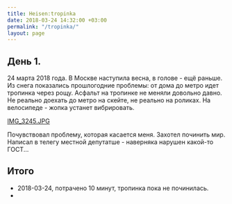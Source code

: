```yaml
---
title: Heisen:tropinka
date: 2018-03-24 14:32:00 +03:00
permalink: "/tropinka/"
layout: page
---
```


## День 1.

24 марта 2018 года. В Москве наступила весна, в голове - ещё раньше. Из снега показались прошлогодние проблемы: от дома до метро идет тропинка через рощу. Асфальт на тропинке не меняли довольно давно. Не реально доехать до метро на скейте, не реально на роликах. На велосипеде - жопка устанет вибрировать.

[IMG_3245.JPG](/uploads/IMG_3245.JPG)

Почувствовал проблему, которая касается меня. Захотел починить мир. Написал в телегу местной депутатше - наверняка нарушен какой-то ГОСТ... 





## Итого
* 2018-03-24, потрачено 10 минут, тропинка пока не починилась.
* 